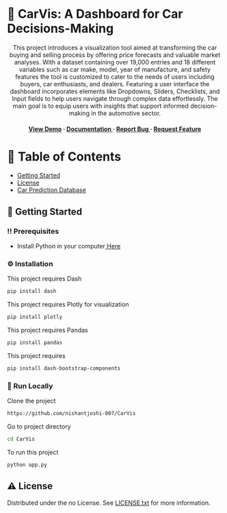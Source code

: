 # :star2: CarVis: A Dashboard for Car Decisions-Making
<div align='center'>

<p>This project introduces a visualization tool aimed at transforming the car buying and selling process by offering price forecasts and valuable market analyses. With a dataset containing over 19,000 entries and 18 different variables such as car make, model, year of manufacture, and safety features the tool is customized to cater to the needs of users including buyers, car enthusiasts, and dealers. Featuring a user interface the dashboard incorporates elements like Dropdowns, Sliders, Checklists, and Input fields to help users navigate through complex data effortlessly. The main goal is to equip users with insights that support informed decision-making in the automotive sector.</p>

<h4> <a href=https://carvis-61d9f521d940.herokuapp.com/>View Demo</a> <span> · </span> <a href="https://github.com/nishantjoshi-007/CarVis/blob/main/Project_Report.pdf"> Documentation </a> <span> · </span> <a href="https://github.com/nishantjoshi-007/Carvis/issues"> Report Bug </a> <span> · </span> <a href="https://github.com/nishantjoshi-007/Carvis/issues"> Request Feature </a> </h4>


</div>

# :notebook_with_decorative_cover: Table of Contents

- [Getting Started](#toolbox-getting-started)
- [License](#warning-license)
- <a href="https://www.kaggle.com/datasets/deepcontractor/car-price-prediction-challenge">Car Prediction Database</a>

## :toolbox: Getting Started

### :bangbang: Prerequisites

- Install Python in your computer<a href="https://www.python.org/downloads/"> Here</a>


### :gear: Installation

This project requires Dash
```bash
pip install dash
```
This project requires Plotly for visualization
```bash
pip install plotly
```
This project requires Pandas
```bash
pip install pandas
```
This project requires
```bash
pip install dash-bootstrap-components
```


### :running: Run Locally

Clone the project
```bash
https://github.com/nishantjoshi-007/CarVis
```
Go to project directory
```bash
cd CarVis
```
To run this project
```bash
python app.py
```


## :warning: License

Distributed under the no License. See <a href="https://github.com/nishantjoshi-007/CarVis/blob/main/LICENSE">LICENSE.txt</a> for more information.
